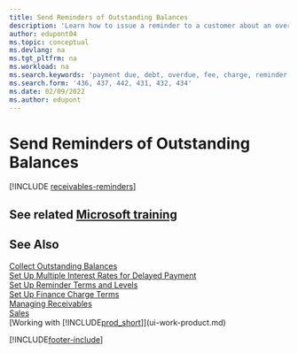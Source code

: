 ```yaml
---
title: Send Reminders of Outstanding Balances
description: 'Learn how to issue a reminder to a customer about an overdue payment.  is due and add charges, or fees to the payment because of the delay.'
author: edupont04
ms.topic: conceptual
ms.devlang: na
ms.tgt_pltfrm: na
ms.workload: na
ms.search.keywords: 'payment due, debt, overdue, fee, charge, reminder'
ms.search.form: '436, 437, 442, 431, 432, 434'
ms.date: 02/09/2022
ms.author: edupont
---
```

# <a name="send-reminders-of-outstanding-balances" />Send Reminders of Outstanding Balances

[!INCLUDE [receivables-reminders](includes/receivables-reminders.md)]

## <a name="see-related-microsoft-trainingtrainingpathsprocess-financial-periodic-activities-dynamics-365-business-central" />See related [Microsoft training](/training/paths/process-financial-periodic-activities-dynamics-365-business-central/)

## <a name="see-also" />See Also

[Collect Outstanding Balances](receivables-collect-outstanding-balances.md)  
[Set Up Multiple Interest Rates for Delayed Payment](finance-how-to-set-up-multiple-interest-rates.md)  
[Set Up Reminder Terms and Levels](finance-setup-reminders.md)  
[Set Up Finance Charge Terms](finance-setup-finance-charges.md)  
[Managing Receivables](receivables-manage-receivables.md)  
[Sales](sales-manage-sales.md)  
[Working with [!INCLUDE[prod_short](includes/prod_short.md)]](ui-work-product.md)


[!INCLUDE[footer-include](includes/footer-banner.md)]
